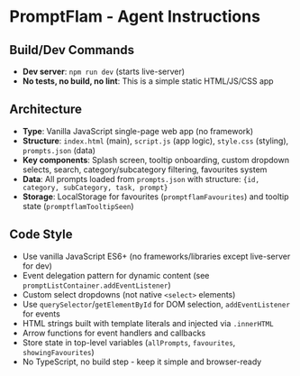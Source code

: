 # PromptFlam - Agent Instructions

## Build/Dev Commands
- **Dev server**: `npm run dev` (starts live-server)
- **No tests, no build, no lint**: This is a simple static HTML/JS/CSS app

## Architecture
- **Type**: Vanilla JavaScript single-page web app (no framework)
- **Structure**: `index.html` (main), `script.js` (app logic), `style.css` (styling), `prompts.json` (data)
- **Key components**: Splash screen, tooltip onboarding, custom dropdown selects, search, category/subcategory filtering, favourites system
- **Data**: All prompts loaded from `prompts.json` with structure: `{id, category, subCategory, task, prompt}`
- **Storage**: LocalStorage for favourites (`promptflamFavourites`) and tooltip state (`promptflamTooltipSeen`)

## Code Style
- Use vanilla JavaScript ES6+ (no frameworks/libraries except live-server for dev)
- Event delegation pattern for dynamic content (see `promptListContainer.addEventListener`)
- Custom select dropdowns (not native `<select>` elements)
- Use `querySelector`/`getElementById` for DOM selection, `addEventListener` for events
- HTML strings built with template literals and injected via `.innerHTML`
- Arrow functions for event handlers and callbacks
- Store state in top-level variables (`allPrompts`, `favourites`, `showingFavourites`)
- No TypeScript, no build step - keep it simple and browser-ready
